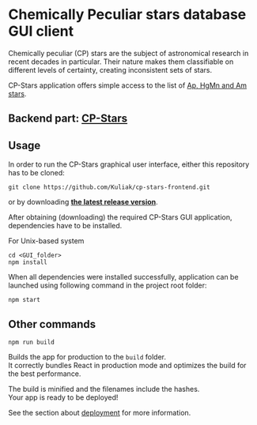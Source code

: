 # Chemically Peculiar stars database GUI client


Chemically peculiar (CP) stars are the subject of astronomical research
in recent decades in particular. Their nature makes them classifiable
on different levels of certainty, creating inconsistent sets of stars.

CP-Stars application offers simple access to the list of [Ap, HgMn and Am stars](https://ui.adsabs.harvard.edu/abs/2009A%26A...498..961R/abstract).

## Backend part: [CP-Stars](https://github.com/Kuliak/cp-stars)

## Usage

In order to run the CP-Stars graphical user interface, either this repository has to be cloned:

```
git clone https://github.com/Kuliak/cp-stars-frontend.git
```

or by downloading [**the latest release version**](https://github.com/Kuliak/cp-stars-frontend/releases).


After obtaining (downloading) the required CP-Stars GUI application, dependencies have to be installed.

For Unix-based system
```
cd <GUI_folder>
npm install
```

When all dependencies were installed successfully, application can be launched using following
command in the project root folder:

```
npm start
```



## Other commands

```
npm run build
```

Builds the app for production to the `build` folder.\
It correctly bundles React in production mode and optimizes the build for the best performance.

The build is minified and the filenames include the hashes.\
Your app is ready to be deployed!

See the section about [deployment](https://facebook.github.io/create-react-app/docs/deployment) for more information.

